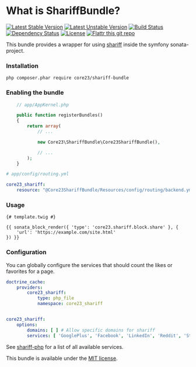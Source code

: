 What is ShariffBundle?
=============================
[![Latest Stable Version](https://poser.pugx.org/core23/shariff-bundle/v/stable)](https://packagist.org/packages/core23/shariff-bundle)
[![Latest Unstable Version](https://poser.pugx.org/core23/shariff-bundle/v/unstable)](https://packagist.org/packages/core23/shariff-bundle)
[![Build Status](http://img.shields.io/travis/core23/ShariffBundle.svg)](http://travis-ci.org/core23/ShariffBundle)
[![Dependency Status](https://www.versioneye.com/php/core23:shariff-bundle/badge.svg)](https://www.versioneye.com/php/core23:shariff-bundle)
[![License](http://img.shields.io/packagist/l/core23/shariff-bundle.svg)](https://packagist.org/packages/core23/shariff-bundle)
[![Flattr this git repo](http://api.flattr.com/button/flattr-badge-large.png)](https://flattr.com/submit/auto?user_id=core23&url=https%3A%2F%2Fgithub.com%2Fcore23%2FShariffBundle&title=ShariffBundle&tags=github&category=software)

This bundle provides a wrapper for using [shariff] inside the symfony sonata-project.

### Installation

```
php composer.phar require core23/shariff-bundle
```

### Enabling the bundle

```php
    // app/AppKernel.php

    public function registerBundles()
    {
        return array(
            // ...

            new Core23\ShariffBundle\Core23ShariffBundle(),

            // ...
        );
    }
```

```yaml
# app/config/routing.yml

core23_shariff:
    resource: "@Core23ShariffBundle/Resources/config/routing/backend.yml"
```

### Usage

```twig
{# template.twig #}

{{ sonata_block_render({ 'type': 'core23.shariff.block.share' }, {
    'url': 'https://example.com/site.html'
}) }}
```

### Configuration

You can globally configure the services that should count the likes or favorites for a page. 

```yaml
doctrine_cache:
    providers:
        core23_shariff:
            type: php_file
            namespace: core23_shariff


core23_shariff:
    options:
        domains: [ ] # Allow specific domains for shariff
        services: [ 'GooglePlus', 'Facebook', 'LinkedIn', 'Reddit', 'StumbleUpon', 'Flattr', 'Pinterest', 'Xing', 'AddThis' ]
```

See [shariff-php] for a list of all available services.

This bundle is available under the [MIT license](LICENSE.md).

[shariff]: https://github.com/heiseonline/shariff
[shariff-php]: https://github.com/heiseonline/shariff-backend-php
